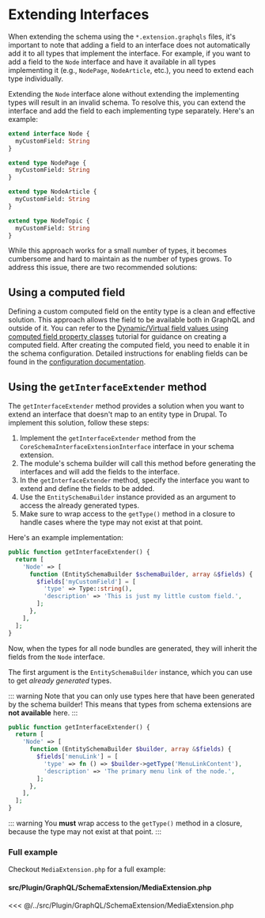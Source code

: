 # Extending Interfaces

When extending the schema using the `*.extension.graphqls` files, it's important to note that adding a field to an interface does not automatically add it to all types that implement the interface. For example, if you want to add a field to the `Node` interface and have it available in all types implementing it (e.g., `NodePage`, `NodeArticle`, etc.), you need to extend each type individually.

Extending the `Node` interface alone without extending the implementing types will result in an invalid schema. To resolve this, you can extend the interface and add the field to each implementing type separately. Here's an example:

```graphql
extend interface Node {
  myCustomField: String
}

extend type NodePage {
  myCustomField: String
}

extend type NodeArticle {
  myCustomField: String
}

extend type NodeTopic {
  myCustomField: String
}
```

While this approach works for a small number of types, it becomes cumbersome and hard to maintain as the number of types grows. To address this issue, there are two recommended solutions:

## Using a computed field

Defining a custom computed field on the entity type is a clean and effective solution. This approach allows the field to be available both in GraphQL and outside of it. You can refer to the [Dynamic/Virtual field values using computed field property classes](https://www.drupal.org/docs/drupal-apis/entity-api/dynamicvirtual-field-values-using-computed-field-property-classes) tutorial for guidance on creating a computed field. After creating the computed field, you need to enable it in the schema configuration. Detailed instructions for enabling fields can be found in the [configuration documentation](/basics/configuration.html#enabling-fields).

## Using the `getInterfaceExtender` method

The `getInterfaceExtender` method provides a solution when you want to extend an interface that doesn't map to an entity type in Drupal. To implement this solution, follow these steps:

1. Implement the `getInterfaceExtender` method from the `CoreSchemaInterfaceExtensionInterface` interface in your schema extension.
2. The module's schema builder will call this method before generating the interfaces and will add the fields to the interface.
3. In the `getInterfaceExtender` method, specify the interface you want to extend and define the fields to be added.
4. Use the `EntitySchemaBuilder` instance provided as an argument to access the already generated types.
5. Make sure to wrap access to the `getType()` method in a closure to handle cases where the type may not exist at that point.

Here's an example implementation:

```php
public function getInterfaceExtender() {
  return [
    'Node' => [
      function (EntitySchemaBuilder $schemaBuilder, array &$fields) {
        $fields['myCustomField'] = [
          'type' => Type::string(),
          'description' => 'This is just my little custom field.',
        ];
      },
    ],
  ];
}
```

Now, when the types for all node bundles are generated, they will inherit the fields from the `Node` interface.

The first argument is the `EntitySchemaBuilder` instance, which you can use to get _already generated_ types.

::: warning
Note that you can only use types here that have been generated by the schema builder!
This means that types from schema extensions are **not available** here.
:::

```php
public function getInterfaceExtender() {
  return [
    'Node' => [
      function (EntitySchemaBuilder $builder, array &$fields) {
        $fields['menuLink'] = [
          'type' => fn () => $builder->getType('MenuLinkContent'),
          'description' => 'The primary menu link of the node.',
        ];
      },
    ],
  ];
}
```

::: warning
You **must** wrap access to the `getType()` method in a closure, because the type may not exist at that point.
:::

### Full example

Checkout `MediaExtension.php` for a full example:

#### src/Plugin/GraphQL/SchemaExtension/MediaExtension.php

<<< @/../src/Plugin/GraphQL/SchemaExtension/MediaExtension.php
